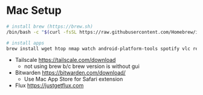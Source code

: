# Mac Setup

```bash
# install brew (https://brew.sh)
/bin/bash -c "$(curl -fsSL https://raw.githubusercontent.com/Homebrew/install/HEAD/install.sh)"

# install apps
brew install wget htop nmap watch android-platform-tools spotify vlc rectangle iterm2 zed obsidian uv stats zoom chatgpt bitwarden cyberduck  zoom balenaetcher 
```

- Tailscale https://tailscale.com/download
  - not using brew b/c brew version is without gui
- Bitwarden https://bitwarden.com/download/
  - Use Mac App Store for Safari extension
- Flux https://justgetflux.com
